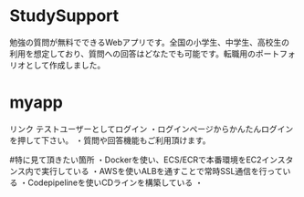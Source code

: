 # StudySupport
勉強の質問が無料でできるWebアプリです。全国の小学生、中学生、高校生の利用を想定しており、質問への回答はどなたでも可能です。転職用のポートフォリオとして作成しました。

# myapp
リンク
テストユーザーとしてログイン
・ログインページからかんたんログインを押して下さい。
・質問や回答機能もご利用頂けます。

#特に見て頂きたい箇所
・Dockerを使い、ECS/ECRで本番環境をEC2インスタンス内で実行している
・AWSを使いALBを通すことで常時SSL通信を行っている
・Codepipelineを使いCDラインを構築している
・
